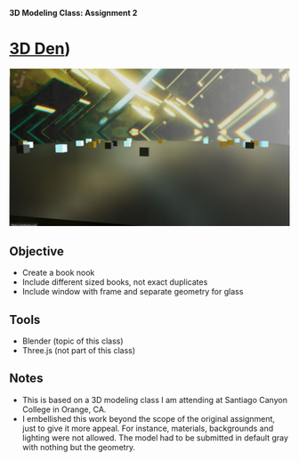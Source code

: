 **3D Modeling Class: Assignment 2**

# [3D Den](https://joerhoney.github.io/3d-den/))

![Screenshot of my work](https://github.com/joerhoney/3d-den/blob/main/screenshot.jpg)

## Objective

- Create a book nook
- Include different sized books, not exact duplicates
- Include window with frame and separate geometry for glass

## Tools

- Blender (topic of this class)
- Three.js (not part of this class)

## Notes

- This is based on a 3D modeling class I am attending at Santiago Canyon College in Orange, CA.
- I embellished this work beyond the scope of the original assignment, just to give it more appeal. For instance, materials, backgrounds and lighting were not allowed. The model had to be submitted in default gray with nothing but the geometry.
